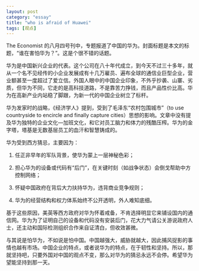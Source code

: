 ```yaml
---
layout: post   
category: "essay"   
title: "who is afraid of Huawei"   
tags: [观点]   
---
```


The Economist 的八月四号刊中，专题报道了中国的华为。封面标题是本文的标题，“谁在害怕华为？”。这是个很不错的话题。

华为是中国新兴企业的代表。这个公司在八十年代成立，到今天不过三十多年，就从一个名不见经传的小企业发展成有十几万雇员、遍布全球的通信业巨型企业，营业额甚至一度超过了爱立信。外国人眼中的中国企业印象，不外乎抄袭、山寨、劣质，但华为不同，它走的是高科技道路，不是靠苦力挣钱，而且产品性价比高。华为在高新产业内站稳了脚跟，为新一代的中国企业树立了标杆。

华为发家时的战略，《经济学人》提到，受到了毛泽东“农村包围城市”（to use countryside to encircle and finally capture cities）思想的影响。文章中没有提及华为独特的企业文化—加班文化，和它对员工脑力和体力的残酷压榨。华为的金字塔，塔基是无数基层员工的血汗和智慧铸成的。

华为受到西方猜忌，主要因为：

1. 任正非早年的军队背景，使华为蒙上一层神秘色彩；

2. 担心华为的设备或代码有“后门”，在关键时刻（如战争状态）会倒戈帮助中方控制网络；

3. 怀疑中国政府在背后大力扶持华为，违背商业竞争规则；

4. 华为的经营结构和权力体系始终不公开透明，外人难知底细。

基于这些原因，美英等西方政府对华为怀着戒备，不肯选择明显它来铺设国内的通信网。华为为了证明自己的设备和代码没有安装后门，花大力气请公关游说政府人士，还主动和国际检测组织合作来自证清白，但收效甚微。

与其说是怕华为，不如说是怕中国。中国越强大，威胁就越大，因此捕风捉影的事情也越有市场。中国企业的特点，或者说华为的特点，在于韧性和坚持。所以，那就坚持吧，只要外国对中国的观点不变，那么对华为的猜忌永远不会停。希望华为望能坚持到那一天。
